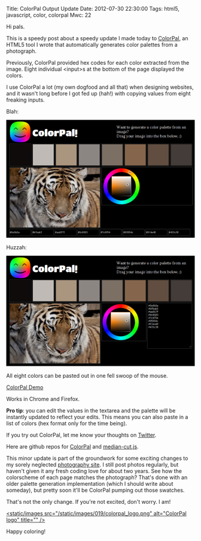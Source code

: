 Title: ColorPal Output Update
Date: 2012-07-30 22:30:00
Tags: html5, javascript, color, colorpal
Mwc: 22

Hi pals.

This is a speedy post about a speedy update I made today to
[ColorPal](/projects/colorpal/), an HTML5 tool I wrote that automatically
generates color palettes from a photograph.

Previously, ColorPal provided hex codes for each color extracted from the
image.  Eight individual &lt;input&gt;s at the bottom of the page displayed the
colors.

I use ColorPal a lot (my own dogfood and all that) when designing websites, and
it wasn't long before I got fed up (hah!) with copying values from eight
freaking inputs.

Blah:

![Before](/static/images/022/before.png)

Huzzah:

![After](/static/images/022/after.png)

All eight colors can be pasted out in one fell swoop of the mouse.

[ColorPal Demo](/projects/colorpal/)

Works in Chrome and Firefox.

**Pro tip**: you can edit the values in the textarea and the palette will be
instantly updated to reflect your edits.  This means you can also paste in
a list of colors (hex format only for the time being).

If you try out ColorPal, let me know your thoughts on
[Twitter](https://twitter.com/#!/mwcz).

Here are github repos for [ColorPal](https://github.com/mwcz/ColorPal) and
[median-cut.js](https://github.com/mwcz/median-cut-js).

This minor update is part of the groundwork for some exciting changes to my
sorely neglected [photography site](http://clayto.com/).  I still post photos
regularly, but haven't given it any fresh coding love for about two years.  See
how the colorscheme of each page matches the photograph?  That's done with an
older palette generation implementation (which I should write about someday),
but pretty soon it'll be ColorPal pumping out those swatches.  

That's not the only change.  If you're not excited, don't worry.  I am!

[<static/images src="/static/images/019/colorpal_logo.png" alt="ColorPal logo" title=""
/>](/projects/colorpal)

Happy coloring!
